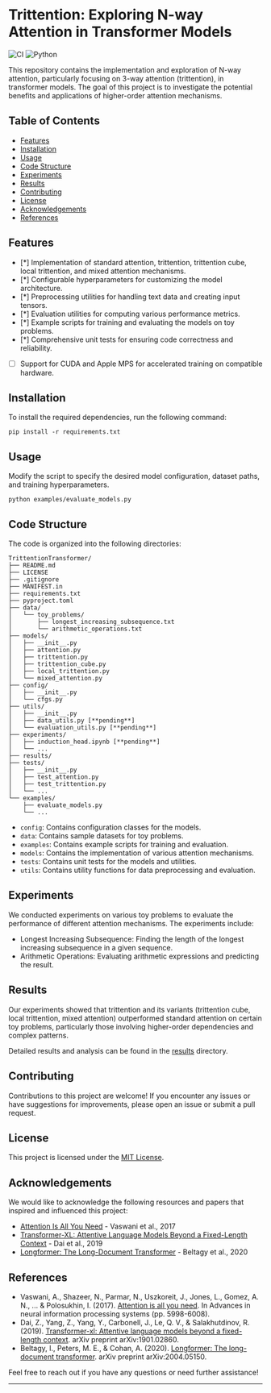 # Trittention: Exploring N-way Attention in Transformer Models

![CI](https://github.com/muditbhargava66/Trittention-Transformer.git/actions/workflows/ci.yml/badge.svg)
![Python](https://img.shields.io/badge/python-3.10-blue.svg)

This repository contains the implementation and exploration of N-way attention, particularly focusing on 3-way attention (trittention), in transformer models. The goal of this project is to investigate the potential benefits and applications of higher-order attention mechanisms.

## Table of Contents

- [Features](#features)
- [Installation](#installation)
- [Usage](#usage)
- [Code Structure](#code-structure)
- [Experiments](#experiments)
- [Results](#results)
- [Contributing](#contributing)
- [License](#license)
- [Acknowledgements](#acknowledgements)
- [References](#references)

## Features

- [*] Implementation of standard attention, trittention, trittention cube, local trittention, and mixed attention mechanisms.
- [*] Configurable hyperparameters for customizing the model architecture.
- [*] Preprocessing utilities for handling text data and creating input tensors.
- [*] Evaluation utilities for computing various performance metrics.
- [*] Example scripts for training and evaluating the models on toy problems.
- [*] Comprehensive unit tests for ensuring code correctness and reliability.
- [ ] Support for CUDA and Apple MPS for accelerated training on compatible hardware.

## Installation

To install the required dependencies, run the following command:

```
pip install -r requirements.txt
```

## Usage

Modify the script to specify the desired model configuration, dataset paths, and training hyperparameters.

```
python examples/evaluate_models.py
```

## Code Structure

The code is organized into the following directories:

```
TrittentionTransformer/
├── README.md
├── LICENSE
├── .gitignore
├── MANIFEST.in
├── requirements.txt
├── pyproject.toml
├── data/
│   └── toy_problems/
│       ├── longest_increasing_subsequence.txt
│       └── arithmetic_operations.txt
├── models/
│   ├── __init__.py
│   ├── attention.py
│   ├── trittention.py
│   ├── trittention_cube.py
│   ├── local_trittention.py
│   └── mixed_attention.py
├── config/
│   ├── __init__.py
│   └── cfgs.py
├── utils/
│   ├── __init__.py
│   ├── data_utils.py [**pending**]
│   └── evaluation_utils.py [**pending**]
├── experiments/
│   ├── induction_head.ipynb [**pending**]
│   └── ...
├── results/
├── tests/
│   ├── __init__.py
│   ├── test_attention.py
│   ├── test_trittention.py
│   └── ...
└── examples/
    ├── evaluate_models.py
    └── ...
```

- `config`: Contains configuration classes for the models.
- `data`: Contains sample datasets for toy problems.
- `examples`: Contains example scripts for training and evaluation.
- `models`: Contains the implementation of various attention mechanisms.
- `tests`: Contains unit tests for the models and utilities.
- `utils`: Contains utility functions for data preprocessing and evaluation.

## Experiments

We conducted experiments on various toy problems to evaluate the performance of different attention mechanisms. The experiments include:

- Longest Increasing Subsequence: Finding the length of the longest increasing subsequence in a given sequence.
- Arithmetic Operations: Evaluating arithmetic expressions and predicting the result.

## Results

Our experiments showed that trittention and its variants (trittention cube, local trittention, mixed attention) outperformed standard attention on certain toy problems, particularly those involving higher-order dependencies and complex patterns.

Detailed results and analysis can be found in the [results](results/) directory.

## Contributing

Contributions to this project are welcome! If you encounter any issues or have suggestions for improvements, please open an issue or submit a pull request.

## License

This project is licensed under the [MIT License](LICENSE).

## Acknowledgements

We would like to acknowledge the following resources and papers that inspired and influenced this project:

- [Attention Is All You Need](https://arxiv.org/abs/1706.03762) - Vaswani et al., 2017
- [Transformer-XL: Attentive Language Models Beyond a Fixed-Length Context](https://arxiv.org/abs/1901.02860) - Dai et al., 2019
- [Longformer: The Long-Document Transformer](https://arxiv.org/abs/2004.05150) - Beltagy et al., 2020

## References

- Vaswani, A., Shazeer, N., Parmar, N., Uszkoreit, J., Jones, L., Gomez, A. N., ... & Polosukhin, I. (2017). [Attention is all you need](https://arxiv.org/abs/1706.03762). In Advances in neural information processing systems (pp. 5998-6008).
- Dai, Z., Yang, Z., Yang, Y., Carbonell, J., Le, Q. V., & Salakhutdinov, R. (2019). [Transformer-xl: Attentive language models beyond a fixed-length context](https://arxiv.org/abs/1901.02860). arXiv preprint arXiv:1901.02860.
- Beltagy, I., Peters, M. E., & Cohan, A. (2020). [Longformer: The long-document transformer](https://arxiv.org/abs/2004.05150). arXiv preprint arXiv:2004.05150.

Feel free to reach out if you have any questions or need further assistance!

---